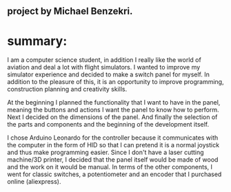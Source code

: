 ## project by Michael Benzekri.
# summary:
I am a computer science student, in addition I really like the world of aviation and deal a lot with flight simulators.
I wanted to improve my simulator experience and decided to make a switch panel for myself.
In addition to the pleasure of this, it is an opportunity to improve programming, construction planning and creativity skills.

At the beginning I planned the functionality that I want to have in the panel, meaning the buttons and actions I want the panel to know how to perform.
Next I decided on the dimensions of the panel.
And finally the selection of the parts and components and the beginning of the development itself.

I chose Arduino Leonardo for the controller because it communicates with the computer in the form of HID so that I can pretend it is a normal joystick and thus make programming easier.
Since I don't have a laser cutting machine/3D printer, I decided that the panel itself would be made of wood and the work on it would be manual.
In terms of the other components, I went for classic switches, a potentiometer and an encoder that I purchased online (aliexpress).
